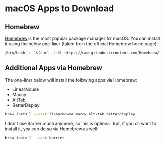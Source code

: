 # macOS Apps to Download

## Homebrew
[Homebrew](https://brew.sh) is the most popular package manager for macOS. You can install it using the below one-liner (taken from the official Homebrew home page):

```sh
/bin/bash -c "$(curl -fsSL https://raw.githubusercontent.com/Homebrew/install/HEAD/install.sh)"
```

## Additional Apps via Homebrew
The one-liner below will install the following apps via Homebrew: 
- LinearMouse
- Maccy
- AltTab
- BetterDisplay

```sh
brew install --cask linearmouse maccy alt-tab betterdisplay
```

I don't use Barrier much anymore, so this is optional. But, if you do want to install it, you can do so via Homebrew as well:
```sh
brew install --cask barrier
```
